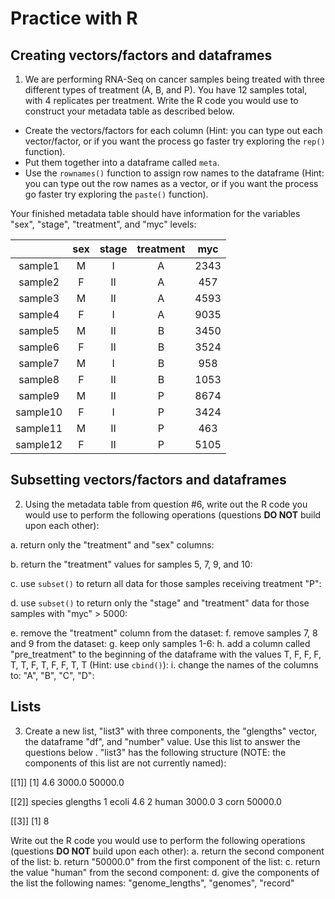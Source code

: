 # Practice with R
## Creating vectors/factors and dataframes
1. We are performing RNA-Seq on cancer samples being treated with three different types of treatment (A, B, and P). You have 12 samples total, with 4 replicates per treatment. Write the R code you would use to construct your metadata table as described below.  
 - Create the vectors/factors for each column (Hint: you can type out each vector/factor, or if you want the process go faster try exploring the `rep()` function).
 - Put them together into a dataframe called `meta`.
 - Use the `rownames()` function to assign row names to the dataframe (Hint: you can type out the row names as a vector, or if you want the process go faster try exploring the `paste()` function).

 Your finished metadata table should have information for the variables "sex", "stage", "treatment", and "myc" levels: 

 | |sex	| stage	| treatment	| myc |
 |:--:|:--: | :--:	| :------:	| :--: |
 |sample1|	M	|I	|A	|2343|
 |sample2|	F	|II	|A	|457|
 |sample3	|M	|II	|A	|4593|
 |sample4	|F	|I	|A	|9035|
 |sample5|	M	|II	|B	|3450|
 |sample6|	F|	II|	B|	3524|
 |sample7|	M|	I|	B|	958|
 |sample8|	F|	II|	B|	1053|
 |sample9|	M|	II|	P|	8674|
 |sample10	|F|	I	|P	|3424|
 |sample11|	M	|II	|P	|463|
 |sample12|	F|	II|	P|	5105|

 
## Subsetting vectors/factors and dataframes
2. Using the metadata table from question #6, write out the R code you would use to perform the following operations (questions **DO NOT** build upon each other):

 a. return only the "treatment" and "sex" columns:
 
 b. return the "treatment" values for samples 5, 7, 9, and 10:
 
 c. use `subset()` to return all data for those samples receiving treatment "P":
 
 d. use `subset()` to return only the "stage" and "treatment" data for those samples with "myc" > 5000:
 
 e. remove the "treatment" column from the dataset:
 f. remove samples 7, 8 and 9 from the dataset:
 g. keep only samples 1-6:
 h. add a column called "pre_treatment" to the beginning of the dataframe with the values T, F, F, F, T, T, F, T, F, F, T, T (Hint: use `cbind()`): 
i. change the names of the columns to: "A", "B", "C", "D":
 
## Lists
3. Create a new list, "list3" with three components, the "glengths" vector, the dataframe "df", and "number" value. Use this list to answer the questions below . "list3" has the following structure (NOTE: the components of this list are not currently named):

 [[1]]
 [1]   4.6  3000.0 50000.0 
 
 [[2]]
      species glengths
 1   ecoli       4.6
 2   human   3000.0
 3   corn       50000.0
 
 [[3]]
 [1] 8

Write out the R code you would use to perform the following operations (questions **DO NOT** build upon each other):
 a. return the second component of the list:
 b. return "50000.0" from the first component of the list:
 c. return the value "human" from the second component: 
 d. give the components of the list the following names: "genome_lengths", "genomes", "record" 

